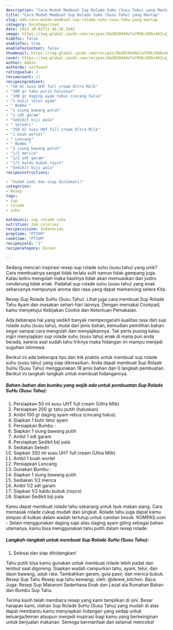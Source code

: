 ```yaml
---
description: "Cara Mudah Membuat Sup Rolade SuHu (Susu Tahu) yang Mantap"
title: "Cara Mudah Membuat Sup Rolade SuHu (Susu Tahu) yang Mantap"
slug: 646-cara-mudah-membuat-sup-rolade-suhu-susu-tahu-yang-mantap
category: Uncategorized
date: 2022-10-02T21:46:38.384Z
image: https://img-global.cpcdn.com/recipes/bbd859d40e7a7996/680x482cq70/sup-rolade-suhu-susu-tahu-foto-resep-utama.jpg
hideToc: false
enableToc: true
enableTocContent: false
thumbnail: https://img-global.cpcdn.com/recipes/bbd859d40e7a7996/680x482cq70/sup-rolade-suhu-susu-tahu-foto-resep-utama.jpg
cover: https://img-global.cpcdn.com/recipes/bbd859d40e7a7996/680x482cq70/sup-rolade-suhu-susu-tahu-foto-resep-utama.jpg
author: Admin
authorAv: notfound
ratingvalue: 4
reviewcount: 11
recipeingredient:
- "50 ml susu UHT full cream Ultra Milk"
- "200 gr tahu putih haluskan"
- "100 gr daging ayam rebus cincang halus"
- "1 butir telur ayam"
- " Bumbu "
- "1 siung bawang putih"
- "1 sdt garam"
- "Sedikit biji pala"
- " Seledri"
- "350 ml susu UHT full cream Ultra Milk"
- "1 buah wortel"
- " Loncang"
- " Bumbu "
- "1 siung bawang putih"
- "1/2 merica"
- "1/2 sdt garam"
- "1/2 kaldu bubuk royco"
- "Sedikit biji pala"
recipeinstructions:

- "Sudah jadi dan siap dinikmati!"
categories:
- Resep
tags:
- sup
- rolade
- suhu

katakunci: sup rolade suhu 
nutrition: 244 calories
recipecuisine: Indonesian
preptime: "PT35M"
cooktime: "PT32M"
recipeyield: "1"
recipecategory: Dinner

---
```





Sedang mencari inspirasi resep sup rolade suhu (susu tahu) yang unik? Cara membuatnya sangat tidak terlalu sulit namun tidak gampang juga. Kalau keliru mengolah maka hasilnya tidak akan memuaskan dan justru cenderung tidak enak. Padahal sup rolade suhu (susu tahu) yang enak seharusnya mempunyai aroma dan rasa yang dapat memancing selera Kita.





Resep Sup Rolade SuHu (Susu Tahu). Lihat juga cara membuat Sup Rolade Tahu Ayam dan masakan sehari-hari lainnya. Dengan memakai Cookpad, kamu menyetujui Kebijakan Cookie dan Ketentuan Pemakaian.

Ada beberapa hal yang sedikit banyak mempengaruhi kualitas rasa dari sup rolade suhu (susu tahu), mulai dari jenis bahan, kemudian pemilihan bahan segar sampai cara mengolah dan menyajikannya. Tak perlu pusing kalau ingin menyiapkan sup rolade suhu (susu tahu) enak di mana pun anda berada, karena asal sudah tahu triknya maka hidangan ini mampu menjadi suguhan istimewa.






Berikut ini ada beberapa tips dan trik praktis untuk membuat sup rolade suhu (susu tahu) yang siap dikreasikan. Anda dapat membuat Sup Rolade SuHu (Susu Tahu) menggunakan 18 jenis bahan dan 0 langkah pembuatan. Berikut ini langkah-langkah untuk membuat hidangannya.

<!--inarticleads1-->

##### Bahan-bahan dan bumbu yang wajib ada untuk pembuatan Sup Rolade SuHu (Susu Tahu):

1. Persiapkan 50 ml susu UHT full cream (Ultra Milk)
1. Persiapkan 200 gr tahu putih (haluskan)
1. Ambil 100 gr daging ayam rebus (cincang halus)
1. Siapkan 1 butir telur ayam
1. Persiapkan  Bumbu :
1. Siapkan 1 siung bawang putih
1. Ambil 1 sdt garam
1. Persiapkan Sedikit biji pala
1. Sediakan  Seledri
1. Siapkan 350 ml susu UHT full cream (Ultra Milk)
1. Ambil 1 buah wortel
1. Persiapkan  Loncang
1. Gunakan  Bumbu :
1. Siapkan 1 siung bawang putih
1. Sediakan 1/2 merica
1. Ambil 1/2 sdt garam
1. Siapkan 1/2 kaldu bubuk (royco)
1. Siapkan Sedikit biji pala


Kamu dapat membuat rolade tahu sekarang untuk lauk makan siang. Cara memasak rolade cukup mudah dan singkat. Rolade tahu juga dapat kamu simpan di kulkas dalam wadah tertutup untuk camilan besok. KOMPAS.com - Selain menggunakan daging sapi atau daging ayam giling sebagai bahan utamanya, kamu bisa menggunakan tahu putih dalam resep rolade. 

<!--inarticleads2-->

##### Langkah-langkah untuk membuat Sup Rolade SuHu (Susu Tahu):


1. Selesai dan siap dihidangkan!

Tahu putih bisa kamu gunakan untuk membuat rolade lebih padat dan lembut saat digoreng. Siapkan wadah campurkan tahu, ayam, telur, dan daun bawang, aduk rata. Tambahkan garam, gula pasir, dan merica bubuk. Resep Sup Tahu Resep sup tahu kemangi, oleh: @dewie_kitchen. Baca Juga: Resep Sup Makaroni Sederhana Enak dan Lezat ala Rumahan Bahan dan Bumbu Sup Tahu. 

Terima kasih telah membaca resep yang kami tampilkan di sini. Besar harapan kami, olahan Sup Rolade SuHu (Susu Tahu) yang mudah di atas dapat membantu kamu menyiapkan hidangan yang sedap untuk keluarga/teman ataupun menjadi inspirasi bagi kamu yang berkeinginan untuk berjualan makanan. Semoga bermanfaat dan selamat mencoba!
